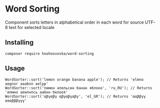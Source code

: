 # Word Sorting

Component sorts letters in alphabetical order in each word for source UTF-8 text for selected locale

## Installing

```
composer require hoohoovovka/word-sorting
```

## Usage

```
WordSorter::sort('lemon orange banana apple'); // Returns 'elmno aegnor aaabnn aelpp'
WordSorter::sort('лимон апельсин банан яблоко', 'ru_RU'); // Returns 'илмно аеилнпсь аабнн бклооя'
WordSorter::sort('αβγαβγ αβγαβγαβγ', 'el_GR'); // Returns 'ααββγγ αααβββγγγ'
```


 
